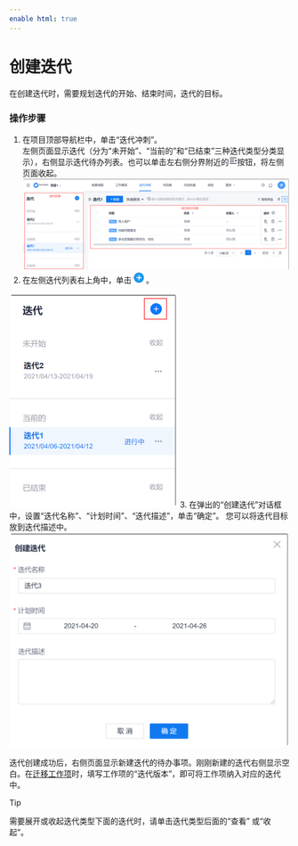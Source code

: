 ```yaml
---
enable html: true
---
```

# 创建迭代

在创建迭代时，需要规划迭代的开始、结束时间，迭代的目标。


### 操作步骤
1. 在项目顶部导航栏中，单击“迭代冲刺”。                            
     左侧页面显示迭代（分为“未开始”、“当前的”和“已结束”三种迭代类型分类显示），右侧显示迭代待办列表。也可以单击左右侧分界附近的![split 2](fig/split.png)按钮，将左侧页面收起。                        
      <img src="fig/迭代-首页.png" style="zoom:50%">                              
2.  在左侧迭代列表右上角中，单击![](fig/add02.png)。                  
   <img src="fig/迭代-创建.png" style="zoom:50%">                      
3. 在弹出的“创建迭代”对话框中，设置“迭代名称”、“计划时间”、“迭代描述”，单击“确定”。             
    您可以将迭代目标放到迭代描述中。              
  <img src="fig/迭代-创建02.png" style="zoom:50%">   
  
迭代创建成功后，右侧页面显示新建迭代的待办事项。刚刚新建的迭代右侧显示空白。在[迁移工作项](16.2.3.3-migartion-backlog.md)时，填写工作项的“迭代版本”，即可将工作项纳入对应的迭代中。

> [!TIP]
> 需要展开或收起迭代类型下面的迭代时，请单击迭代类型后面的“查看” 或“收起”。